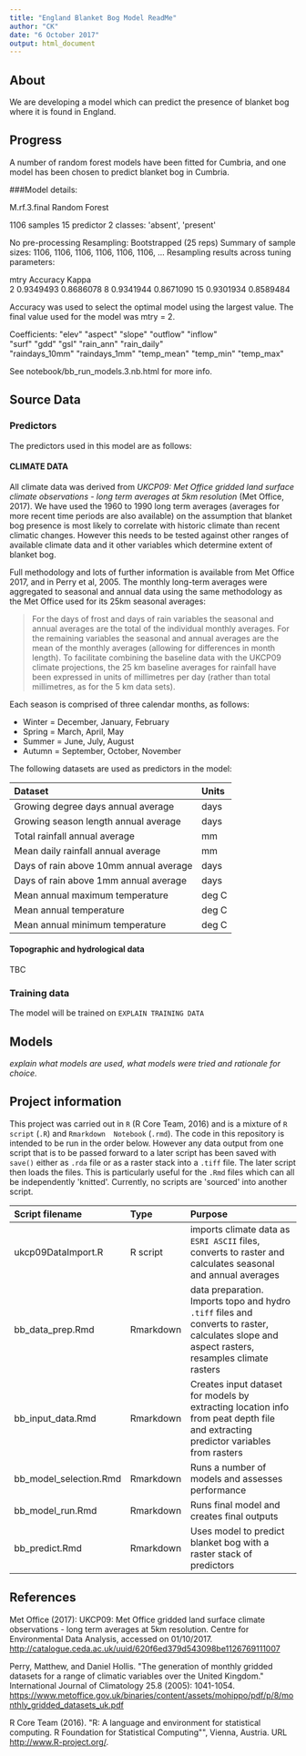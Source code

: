 ```yaml
---
title: "England Blanket Bog Model ReadMe"
author: "CK"
date: "6 October 2017"
output: html_document
---
```


## About
We are developing a model which can predict the presence of blanket bog where it is found in England.    

## Progress
A number of random forest models have been fitted for Cumbria, and one model has been chosen to predict blanket bog in Cumbria. 

###Model details: 

M.rf.3.final
Random Forest 

1106 samples
  15 predictor
   2 classes: 'absent', 'present' 

No pre-processing
Resampling: Bootstrapped (25 reps) 
Summary of sample sizes: 1106, 1106, 1106, 1106, 1106, 1106, ... 
Resampling results across tuning parameters:

  mtry  Accuracy   Kappa    
   2    0.9349493  0.8686078
   8    0.9341944  0.8671090
  15    0.9301934  0.8589484

Accuracy was used to select the optimal model using the largest value.
The final value used for the model was mtry = 2.

Coefficients:
"elev"          "aspect"        "slope"         "outflow"       "inflow"       
"surf"          "gdd"           "gsl"           "rain_ann"      "rain_daily"   
"raindays_10mm" "raindays_1mm"  "temp_mean"     "temp_min"      "temp_max"   

See notebook/bb_run_models.3.nb.html for more info. 

## Source Data

### Predictors
The predictors used in this model are as follows: 

#### CLIMATE DATA
All climate data was derived from *UKCP09: Met Office gridded land surface climate observations - long term averages at 5km resolution* (Met Office, 2017).  We have used the 1960 to 1990 long term averages (averages for more recent time periods are also available) on the assumption that blanket bog presence is most likely to correlate with historic climate than recent climatic changes.  However this needs to be tested against other ranges of available climate data and it other variables which determine extent of blanket bog.   

Full methodology and lots of further information is available from Met Office 2017, and in Perry et al, 2005.  The monthly long-term averages were aggregated to seasonal and annual data using the same methodology as the Met Office used for its 25km seasonal averages:  

>For the days of frost and days of rain variables the seasonal and annual averages are the total of the individual monthly averages. For the remaining variables the seasonal and annual averages are the mean of the monthly averages (allowing for differences in month length). To facilitate combining the baseline data with the UKCP09 climate projections, the 25 km baseline averages for rainfall have been expressed in units of millimetres per day (rather than total millimetres, as for the 5 km data sets).

Each season is comprised of three calendar months, as follows:  

* Winter = December, January, February  
* Spring = March, April, May  
* Summer = June, July, August  
* Autumn = September, October, November  

The following datasets are used as predictors in the model:  

|Dataset|Units|
|:----|:----|
|Growing degree days annual average|days|
|Growing season length annual average|days|
|Total rainfall annual average|mm|
|Mean daily rainfall annual average|mm|
|Days of rain above 10mm annual average|days|
|Days of rain above 1mm annual average|days|
|Mean annual maximum temperature|deg C|
|Mean annual temperature|deg C|
|Mean annual minimum temperature|deg C|

#### Topographic and hydrological data

TBC

### Training data
The model will be trained on `EXPLAIN TRAINING DATA` 

## Models
*explain what models are used, what models were tried and rationale for choice.* 

## Project information
This project was carried out in `R` (R Core Team, 2016) and is a mixture of `R script` (`.R`) and `Rmarkdown  Notebook` (`.rmd`).  The code in this repository is intended to be run in the order below.  However any data output from one script that is to be passed forward to a later script has been saved with `save()` either as  `.rda` file or as a raster stack into a `.tiff` file.  The later script then loads the files.  This is particularly useful for the `.Rmd` files which can all be independently 'knitted'.  Currently, no scripts are 'sourced' into another script.  

|Script filename|Type|Purpose|
|:--------------|:---|:---------------------------------------------|
|ukcp09DataImport.R|R script|imports climate data as `ESRI ASCII` files, converts to raster and calculates seasonal and annual averages|
|bb_data_prep.Rmd|Rmarkdown|data preparation. Imports topo and hydro `.tiff` files and converts to raster, calculates slope and aspect rasters, resamples climate rasters|
|bb_input_data.Rmd|Rmarkdown|Creates input dataset for models by extracting location info from peat depth file and extracting predictor variables from rasters|
|bb_model_selection.Rmd|Rmarkdown|Runs a number of models and assesses performance|
|bb_model_run.Rmd|Rmarkdown|Runs final model and creates final outputs|
|bb_predict.Rmd|Rmarkdown|Uses model to predict blanket bog with a raster stack of predictors|


## References

Met Office (2017): UKCP09: Met Office gridded land surface climate observations - long term averages at 5km resolution. Centre for Environmental Data Analysis, accessed on 01/10/2017. http://catalogue.ceda.ac.uk/uuid/620f6ed379d543098be1126769111007

Perry, Matthew, and Daniel Hollis. "The generation of monthly gridded datasets for a range of climatic variables over the United Kingdom." International Journal of Climatology 25.8 (2005): 1041-1054. https://www.metoffice.gov.uk/binaries/content/assets/mohippo/pdf/p/8/monthly_gridded_datasets_uk.pdf

R Core Team (2016). "R: A language and environment for statistical computing. R Foundation for Statistical Computing"", Vienna, Austria. URL http://www.R-project.org/.
